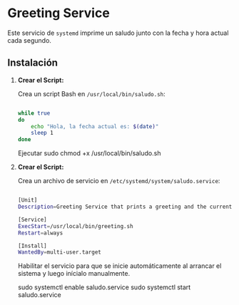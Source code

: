# Greeting Service

Este servicio de `systemd` imprime un saludo junto con la fecha y hora actual cada segundo.

## Instalación

1. **Crear el Script:**

   Crea un script Bash en `/usr/local/bin/saludo.sh`:

   ```bash

   while true
   do
       echo "Hola, la fecha actual es: $(date)"
       sleep 1
   done
    ```
    Ejecutar
    sudo chmod +x /usr/local/bin/saludo.sh



2. **Crear el Script:**

    Crea un archivo de servicio en `/etc/systemd/system/saludo.service`:

    ```bash

    [Unit]
    Description=Greeting Service that prints a greeting and the current date every second

    [Service]
    ExecStart=/usr/local/bin/greeting.sh
    Restart=always

    [Install]
    WantedBy=multi-user.target
    ```
    Habilitar el servicio para que se inicie automáticamente al arrancar 
    el sistema y luego inícialo manualmente.

    sudo systemctl enable saludo.service
    sudo systemctl start saludo.service

